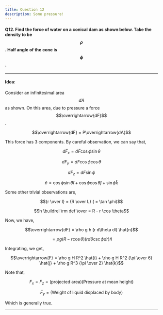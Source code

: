 ```yaml
--- 
title: Question 12
description: Some pressure!
---
```


<script src="https://cdn.mathjax.org/mathjax/latest/MathJax.js?config=TeX-AMS-MML_HTMLorMML" type="text/javascript"></script>

#### Q12. Find the force of water on a conical dam as shown below. Take the density to be $$\rho$$. Half angle of the cone is $$\phi$$.

----

#### Idea:

Consider an infinitesimal area $$dA$$ as shown. On this area, due to pressure a force $$\overrightarrow{dF}$$. 

$$\overrightarrow{dF} = P\overrightarrow{dA}$$

This force has 3 components. By careful observation, we can say that,

$$dF_x = dF \cos \phi \sin \theta$$

$$dF_y = dF \cos \phi \cos \theta$$

$$dF_z = dF \sin \phi$$

$$\hat{n} = \cos \phi \sin \theta \hat{i} + \cos \phi \cos \theta \hat{j} + \sin \phi \hat{k}$$

Some other trivial observations are,

$${r \over l} = {R \over L} ( = \tan \phi)$$

$$h \buildrel \rm def  \over = R - r \cos \theta$$

Now, we have,

$$\overrightarrow{dF} = \rho g h (r d\theta dl) \hat{n}$$

$$= \rho g (R - r \cos \theta) ( r d \theta \csc \phi dr) \hat{n}$$

Integrating, we get,

$$\overrightarrow{F} = \rho g H R^2 \hat{i} + \rho g H R^2 {\pi \over 6} \hat{j} + \rho g R^3 {\pi \over 2} \hat{k}$$

Note that,

$$F_x = F_z = (\text{projected area})(\text{Pressure at mean height})$$

$$F_y = (\text{Weight of liquid displaced by body})$$

Which is generally true.


----
